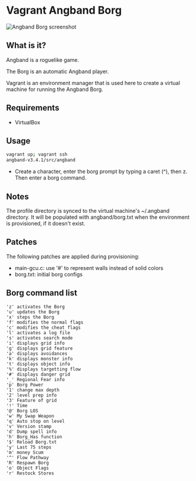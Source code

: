# Vagrant Angband Borg

![Angband Borg screenshot](https://github.com/adamreiser/vagrant-borg/screenshot.png)

## What is it?
Angband is a roguelike game.

The Borg is an automatic Angband player.

Vagrant is an environment manager that is used here to create a virtual machine for running the Angband Borg.

## Requirements

- VirtualBox

## Usage
```bash
vagrant up; vagrant ssh
angband-v3.4.1/src/angband
```
- Create a character, enter the borg prompt by typing a caret (^), then z. Then enter a borg command.

## Notes

The profile directory is synced to the virtual machine's ~/.angband directory. It will be populated with angband/borg.txt when the environment is provisioned, if it doesn't exist.

## Patches

The following patches are applied during provisioning:
- main-gcu.c: use '#' to represent walls instead of solid colors
- borg.txt: initial borg configs

## Borg command list
```
'z' activates the Borg
'u' updates the Borg
'x' steps the Borg
'f' modifies the normal flags
'c' modifies the cheat flags
'l' activates a log file
's' activates search mode
'i' displays grid info
'g' displays grid feature
'a' displays avoidances
'k' displays monster info
't' displays object info
'%' displays targetting flow
'#' displays danger grid
'_' Regional Fear info
'p' Borg Power
'1' change max depth
'2' level prep info
'3' Feature of grid
'!' Time
'@' Borg LOS
'w' My Swap Weapon
'q' Auto stop on level
'v' Version stamp
'd' Dump spell info
'h' Borg_Has function
'$' Reload Borg.txt
'y' Last 75 steps
'm' money Scum
'^' Flow Pathway
'R' Respawn Borg
'o' Object Flags
'r' Restock Stores
```
